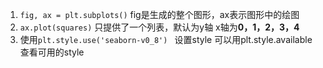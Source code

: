 1. `fig, ax = plt.subplots()` fig是生成的整个图形，ax表示图形中的绘图
2. `ax.plot(squares)` 只提供了一个列表，默认为y轴 x轴为**0，1，2，3，4**
3. 使用`plt.style.use('seaborn-v0_8') ` 设置style 可以用plt.style.available查看可用的style